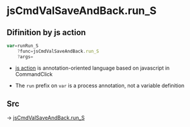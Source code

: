 # jsCmdValSaveAndBack.run_S

## Difinition by js action

```js.js
var=runRun_S
	?func=jsCmdValSaveAndBack.run_S
	?args=

```

- [js action](#) is annotation-oriented language based on javascript in CommandClick

- The `run` prefix on `var` is a process annotation, not a variable definition

## Src

-> [jsCmdValSaveAndBack.run_S](https://github.com/puutaro/CommandClick/blob/master/app/src/main/java/com/puutaro/commandclick/fragment_lib/terminal_fragment/js_interface/toolbar/JsCmdValSaveAndBack.kt#L13)


